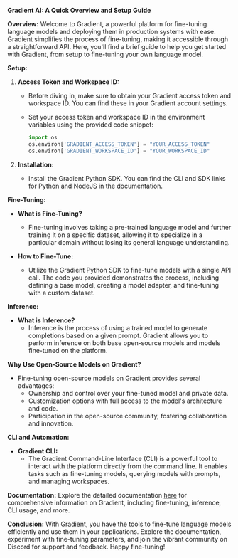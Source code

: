 **Gradient AI: A Quick Overview and Setup Guide**

**Overview:**
Welcome to Gradient, a powerful platform for fine-tuning language models and deploying them in production systems with ease. Gradient simplifies the process of fine-tuning, making it accessible through a straightforward API. Here, you'll find a brief guide to help you get started with Gradient, from setup to fine-tuning your own language model.

**Setup:**
1. **Access Token and Workspace ID:**
   - Before diving in, make sure to obtain your Gradient access token and workspace ID. You can find these in your Gradient account settings.
   - Set your access token and workspace ID in the environment variables using the provided code snippet:

     ```python
     import os
     os.environ['GRADIENT_ACCESS_TOKEN'] = "YOUR_ACCESS_TOKEN"
     os.environ['GRADIENT_WORKSPACE_ID'] = "YOUR_WORKSPACE_ID"
     ```

2. **Installation:**
   - Install the Gradient Python SDK. You can find the CLI and SDK links for Python and NodeJS in the documentation.

**Fine-Tuning:**
- **What is Fine-Tuning?**
  - Fine-tuning involves taking a pre-trained language model and further training it on a specific dataset, allowing it to specialize in a particular domain without losing its general language understanding.

- **How to Fine-Tune:**
  - Utilize the Gradient Python SDK to fine-tune models with a single API call. The code you provided demonstrates the process, including defining a base model, creating a model adapter, and fine-tuning with a custom dataset.

**Inference:**
- **What is Inference?**
  - Inference is the process of using a trained model to generate completions based on a given prompt. Gradient allows you to perform inference on both base open-source models and models fine-tuned on the platform.

**Why Use Open-Source Models on Gradient?**
- Fine-tuning open-source models on Gradient provides several advantages:
  - Ownership and control over your fine-tuned model and private data.
  - Customization options with full access to the model's architecture and code.
  - Participation in the open-source community, fostering collaboration and innovation.

**CLI and Automation:**
- **Gradient CLI:**
  - The Gradient Command-Line Interface (CLI) is a powerful tool to interact with the platform directly from the command line. It enables tasks such as fine-tuning models, querying models with prompts, and managing workspaces.

**Documentation:**
Explore the detailed documentation [here](https://docs.gradient.ai/docs/introduction) for comprehensive information on Gradient, including fine-tuning, inference, CLI usage, and more.

**Conclusion:**
With Gradient, you have the tools to fine-tune language models efficiently and use them in your applications. Explore the documentation, experiment with fine-tuning parameters, and join the vibrant community on Discord for support and feedback. Happy fine-tuning!
